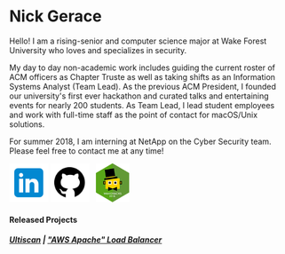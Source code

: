 # Nick Gerace

Hello! I am a rising-senior and computer science major at Wake Forest University who loves and specializes in security. 

My day to day non-academic work includes guiding the current roster of ACM officers as Chapter Truste as well as taking shifts as an Information Systems Analyst (Team Lead). As the previous ACM President, I founded our university's first ever hackathon and curated talks and entertaining events for nearly 200 students. As Team Lead, I lead student employees and work with full-time staff as the point of contact for macOS/Unix solutions.

For summer 2018, I am interning at NetApp on the Cyber Security team. Please feel free to contact me at any time!

[<img src="linkedin.png" alt="linkedin" style="width: 70px;"/>](https://linkedin.com/in/nickgerace)
[<img src="github.png" alt="github" style="width: 70px;"/>](https://github.com/nickgerace)
&nbsp;
[<img src="wakehackslogo.png" alt="wakehackslogo" style="height: 70px;"/>](https://acm.cs.wfu.edu)

#### Released Projects

##### [Ultiscan](https://github.com/nickgerace/ultiscan) | ["AWS Apache" Load Balancer](https://github.com/nickgerace/awsapache-loadbalancer)
